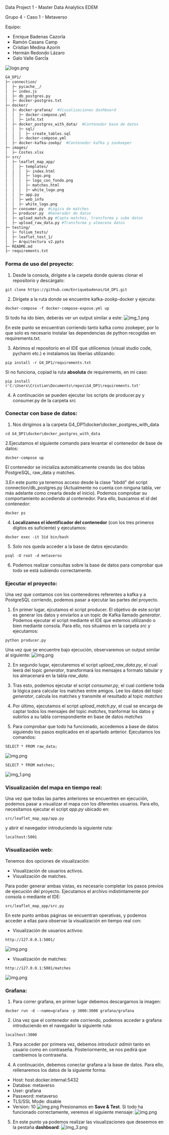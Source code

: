 Data Project 1 - Master Data Analytics EDEM

Grupo 4 - Caso 1 - Metaverso

Equipo:
- Enrique Badenas Cazorla
- Ramón Casans Camp
- Cristian Medina Azorín
- Hermán Redondo Lázaro
- Galo Valle GarcÍa

![logo.png](images/logopng.png)

```bash
G4_DP1/
├─ connection/
│  ├─ pycache__/
│  ├─ index.js
│  ├─ db_postgres.py
│  ├─ docker-postgres.txt
├─ docker/
│  ├─ docker-grafana/  #Visualizaciones dashboard
│  │  ├─ docker-compose.yml
│  │  ├─ info.txt
│  ├─ docker_postgres_with_data/  #Contenedor base de datos
│  │  ├─ sql/
│  │  │  ├─ create_tables.sql                
│  │  ├─ docker-compose.yml
│  ├─ docker-kafka-zookp/  #Contenedor kafka y zookeeper 
├─ images/
│  ├─ Costes.xlsx
├─ src/
│  ├─ leaflet_map_app/
│  │  ├─ templates/
│  │  │  ├─ index.html
│  │  │  ├─ logo.png
│  │  │  ├─ logo_con_fondo.png
│  │  │  ├─ matches.html
│  │  │  ├─ white_logo.png
│  │  ├─ app.py  
│  │  ├─ web_info
│  │  ├─ white_logo.png
│  ├─ consumer.py  #Lógica de matches
│  ├─ producer.py  #Generador de datos
│  ├─ upload_match.py #Capta matches, transforma y sube datos
│  ├─ upload_raw_data.py #Transforma y almacena datos
├─ testing/
│  ├─ folium_tests/
│  ├─ leaflet_test_1/
│  ├─ Arquitectura v2.pptx
├─ README.md
├─ requirements.txt
```


### Forma de uso del proyecto:


1. Desde la consola, dirígete a la carpeta donde quieras clonar el repositorio y descárgalo:
```console
git clone https://github.com/Enriquebadenas/G4_DP1.git
```
2. Dirígete a la ruta donde se encuentre kafka-zookp-docker y ejecuta:
```
docker-compose -f docker-compose-expose.yml up
```
Si todo ha ido bien, deberás ver un output similar a este:
![img_1.png](images/zookeper_running.png)

En este punto se encuentran corriendo tanto kafka como zookeper, por lo que solo es necesario instalar las dependencias de python recogidas en requirements.txt.

3. Abrimos el repositorio en el IDE que utilicemos (visual studio code, pycharm etc.) e instalamos las liberías utilizando:
```
pip install -r G4_DP1/requirements.txt
```
Si no funciona, copiad la ruta **absoluta** de requirements, en mi caso:
```
pip install r'C:\Users\Cristian\Documents\repos\G4_DP1\requirements.txt'
```
4. A continuación se pueden ejecutar los scripts de producer.py y consumer.py de la carpeta src

### Conectar con base de datos:

1. Nos dirigimos a la carpeta G4_DP1\docker\docker_postgres_with_data
```
cd G4_DP1\docker\docker_postgres_with_data
```

2.Ejecutamos el siguiente comando para levantar el contenedor de base de datos: 
````
docker-compose up
````
El contenedor se inicializa automáticamente creando las dos tablas PostgreSQL, raw_data y matches.

3.En este punto ya tenemos acceso desde la clase "bbdd" del script connection/db_postgres.py (Actualmente no cuenta con ninguna tabla, ver más adelante como crearla desde el inicio). Podemos comprobar su comportamiento accediendo al contenedor. Para ello, buscamos el id del contenedor:
````
docker ps
````
4. **Localizamos el identificador del contenedor** (con los tres primeros dígitos es suficiente) y ejecutamos:
```
docker exec -it 3id bin/bash
```
5. Solo nos queda acceder a la base de datos ejecutando:
```
psql -U root -d metaverso
```
6. Podemos realizar consultas sobre la base de datos para comprobar que todo se está subiendo correctamente.

### Ejecutar el proyecto:

Una vez que contamos con los contenedores referentes a kafka y a PostgreSQL corriendo, podemos pasar a ejecutar las partes del proyecto.

1. En primer lugar, ejcutamos el script producer. El objetivo de este script es generar los datos y enviarlos a un topic de Kafka llamado _generator_. Podemos ejecutar el script mediante el IDE que estemos utilizando o bien mediante consola. Para ello, nos situamos en la carpeta _src_ y ejecutamos:

```
python producer.py
```

Una vez que se encuentre bajo ejecución, observaremos un output similar al siguiente:
![img.png](images/datagenerator.png)

2. En segundo lugar, ejecutaremos el script _upload_raw_data.py_, el cual leerá del topic _generator_, transformará los mensajes a formato tabular y los almacenará en la tabla _raw_data_.

3. Tras esto, podemos ejecutar el script _consumer.py_, el cual contiene toda la lógica para calcular los matches entre amigos. Lee los datos del topic _generator_, calcula los matches y transmite el resultado al topic _matches_

4. Por último, ejecutamos el script _upload_match.py_, el cual se encarga de captar todos los mensajes del topic _matches_, tranformar los datos y subirlos a su tabla correspondiente en base de datos _matches_

5. Para comprobar que todo ha funcionado, accedemos a base de datos siguiendo los pasos explicados en el apartado anterior. Ejecutamos los comandos:
```
SELECT * FROM raw_data;
```
![img.png](images/raw_data.png)

````
SELECT * FROM matches;
````
![img_1.png](images/matches.png)

### Visualización del mapa en tiempo real:

Una vez que todas las partes anteriores se encuentren en ejecución, podemos pasar a visualizar el mapa con los diferentes usuarios. Para ello, necesitamos ejecutar el script _app.py_ ubicado en:

```
src/leaflet_map_app/app.py
```
y abrir el navegador introduciendo la siguiente ruta:
```
localhost:5001
```
### Visualización web:
Tenemos dos opciones de visualización: 
* Visualización de usuarios activos.
* Visualización de matches.

Para poder generar ambas vistas, es necesario completar los pasos previos de ejecución del proyecto. Ejecutamos el archivo indistintamente por consola o mediante el IDE:
```
src/leaflet_map_app/src.py
```

En este punto ambas páginas se encuentran operativas, y podemos acceder a ellas para observar la visualización en tiempo real con:

* Visualización de usuarios activos:
```
http://127.0.0.1:5001/
```
![img.png](images/usuarios_activos.png)
* Visualización de matches:
```
http://127.0.0.1:5001/matches
```
![img.png](images/matches_map.png)
### Grafana:
1. Para correr grafana, en primer lugar debemos descargarnos la imagen:
````
docker run -d --name=grafana -p 3000:3000 grafana/grafana
````
2. Una vez que el contenedor este corriendo, podemos acceder a grafana introduciendo en el navegador la siguiente ruta:
```
localhost:3000
```
3. Para acceder por primera vez, debemos introducir _admin_ tanto en usuario como en contraseña. Posteriormente, se nos pedirá que cambiemos la contraseña.

4. A continuación, debemos conectar grafana a la base de datos. Para ello, rellenaremos los datos de la siguiente forma:
* Host:  host.docker.internal:5432
* Databse: metaverso
* User: grafana
* Password: metaverso
* TLS/SSL Mode: disable
* Version: 10
![img.png](images/conexion_grafana.png)
Presionamos en **Save & Test**. Si todo ha funcionado correctamente, veremos el siguiente mensaje:
![img.png](images/connection_ok.png)
5. En este punto ya podemos realizar las visualizaciones que deseemos en la pestaña **dashboard**:
![img_3.png](images/create_dashboard.png)
